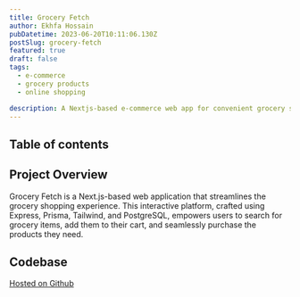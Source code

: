 ```yaml
---
title: Grocery Fetch
author: Ekhfa Hossain
pubDatetime: 2023-06-20T10:11:06.130Z
postSlug: grocery-fetch
featured: true
draft: false
tags:
  - e-commerce
  - grocery products
  - online shopping

description: A Nextjs-based e-commerce web app for convenient grocery shopping where you can effortlessly find, add, and purchase your grocery items with convenience.
---
```


## Table of contents

## Project Overview

<p style='text-align: justify;'>

Grocery Fetch is a Next.js-based web application that streamlines the grocery shopping experience. This interactive platform, crafted using Express, Prisma, Tailwind, and PostgreSQL, empowers users to search for grocery items, add them to their cart, and seamlessly purchase the products they need.

</p>

## Codebase

[Hosted on Github](https://github.com/ekhfa/grocery-fetch)
